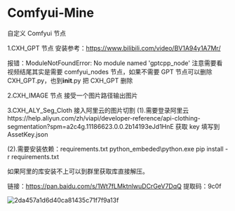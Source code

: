 # Comfyui-Mine

自定义 Comfyui 节点

1.CXH_GPT 节点 安装参考：https://www.bilibili.com/video/BV1A94y1A7Mr/

报错：ModuleNotFoundError: No module named 'gptcpp_node' 注意需要看视频结尾其实是需要 comfyui_nodes 节点，如果不需要 GPT 节点可以删除 CXH_GPT.py，也到**init**.py 把 CXH_GPT 删除

2.CXH_IMAGE 节点 接受一个图片路径输出图片

3.CXH_ALY_Seg_Cloth 接入阿里云的图片切割
(1).需要登录阿里云https://help.aliyun.com/zh/viapi/developer-reference/api-clothing-segmentation?spm=a2c4g.11186623.0.0.2b14193eJd1HnE
获取 key 填写到 AssetKey.json

(2).需要安装依赖：requirements.txt
python_embeded\python.exe pip install -r requirements.txt

如果阿里的库安装不上可以到群里获取库直接解压。

链接：https://pan.baidu.com/s/1Wt7fLMktnlwuDCrGeV7DqQ
提取码：9c0f

![2da457a1d6d40ca81435c71f7f9a13f](https://github.com/StartHua/Comfyui-Mine/assets/22284244/39173f9d-629c-4766-a852-efb358c45d48)
